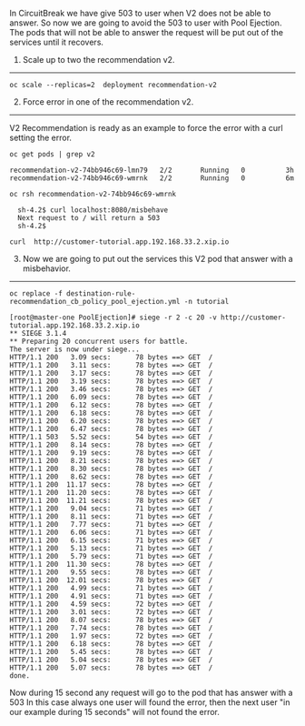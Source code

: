
In CircuitBreak we have give 503 to user when V2 does not be able to answer. So now we are going to avoid the 503 to user with Pool Ejection. The pods that will not be able to answer the request will be put out of the services until it recovers.

1) Scale up to two the recommendation v2.
---------------------------------------------------

```
oc scale --replicas=2  deployment recommendation-v2
```


2) Force error in one of the recommendation v2.
---------------------------------------------------

V2 Recommendation is ready as an example to force the error with a curl setting the error.

```
oc get pods | grep v2

recommendation-v2-74bb946c69-lmn79   2/2       Running   0          3h
recommendation-v2-74bb946c69-wmrnk   2/2       Running   0          6m

oc rsh recommendation-v2-74bb946c69-wmrnk

  sh-4.2$ curl localhost:8080/misbehave
  Next request to / will return a 503
  sh-4.2$

```

```
curl  http://customer-tutorial.app.192.168.33.2.xip.io
```

3) Now we are going to put out the services this V2 pod that answer with a misbehavior.
---------------------------------------------------
```
oc replace -f destination-rule-recommendation_cb_policy_pool_ejection.yml -n tutorial

[root@master-one PoolEjection]# siege -r 2 -c 20 -v http://customer-tutorial.app.192.168.33.2.xip.io
** SIEGE 3.1.4
** Preparing 20 concurrent users for battle.
The server is now under siege...
HTTP/1.1 200   3.09 secs:      78 bytes ==> GET  /
HTTP/1.1 200   3.11 secs:      78 bytes ==> GET  /
HTTP/1.1 200   3.17 secs:      78 bytes ==> GET  /
HTTP/1.1 200   3.19 secs:      78 bytes ==> GET  /
HTTP/1.1 200   3.46 secs:      78 bytes ==> GET  /
HTTP/1.1 200   6.09 secs:      78 bytes ==> GET  /
HTTP/1.1 200   6.12 secs:      78 bytes ==> GET  /
HTTP/1.1 200   6.18 secs:      78 bytes ==> GET  /
HTTP/1.1 200   6.20 secs:      78 bytes ==> GET  /
HTTP/1.1 200   6.47 secs:      78 bytes ==> GET  /
HTTP/1.1 503   5.52 secs:      54 bytes ==> GET  /
HTTP/1.1 200   8.14 secs:      78 bytes ==> GET  /
HTTP/1.1 200   9.19 secs:      78 bytes ==> GET  /
HTTP/1.1 200   8.21 secs:      78 bytes ==> GET  /
HTTP/1.1 200   8.30 secs:      78 bytes ==> GET  /
HTTP/1.1 200   8.62 secs:      78 bytes ==> GET  /
HTTP/1.1 200  11.17 secs:      78 bytes ==> GET  /
HTTP/1.1 200  11.20 secs:      78 bytes ==> GET  /
HTTP/1.1 200  11.21 secs:      78 bytes ==> GET  /
HTTP/1.1 200   9.04 secs:      71 bytes ==> GET  /
HTTP/1.1 200   8.11 secs:      71 bytes ==> GET  /
HTTP/1.1 200   7.77 secs:      71 bytes ==> GET  /
HTTP/1.1 200   6.06 secs:      71 bytes ==> GET  /
HTTP/1.1 200   6.15 secs:      71 bytes ==> GET  /
HTTP/1.1 200   5.13 secs:      71 bytes ==> GET  /
HTTP/1.1 200   5.79 secs:      71 bytes ==> GET  /
HTTP/1.1 200  11.30 secs:      78 bytes ==> GET  /
HTTP/1.1 200   9.55 secs:      78 bytes ==> GET  /
HTTP/1.1 200  12.01 secs:      78 bytes ==> GET  /
HTTP/1.1 200   4.99 secs:      71 bytes ==> GET  /
HTTP/1.1 200   4.91 secs:      71 bytes ==> GET  /
HTTP/1.1 200   4.59 secs:      72 bytes ==> GET  /
HTTP/1.1 200   3.01 secs:      72 bytes ==> GET  /
HTTP/1.1 200   8.07 secs:      78 bytes ==> GET  /
HTTP/1.1 200   7.74 secs:      78 bytes ==> GET  /
HTTP/1.1 200   1.97 secs:      72 bytes ==> GET  /
HTTP/1.1 200   6.18 secs:      78 bytes ==> GET  /
HTTP/1.1 200   5.45 secs:      78 bytes ==> GET  /
HTTP/1.1 200   5.04 secs:      78 bytes ==> GET  /
HTTP/1.1 200   5.07 secs:      78 bytes ==> GET  /
done.

```

Now during 15 second any request will go to the pod that has answer with a 503
In this case always one user will found the error, then the next user "in our example during 15 seconds" will not found the error.
